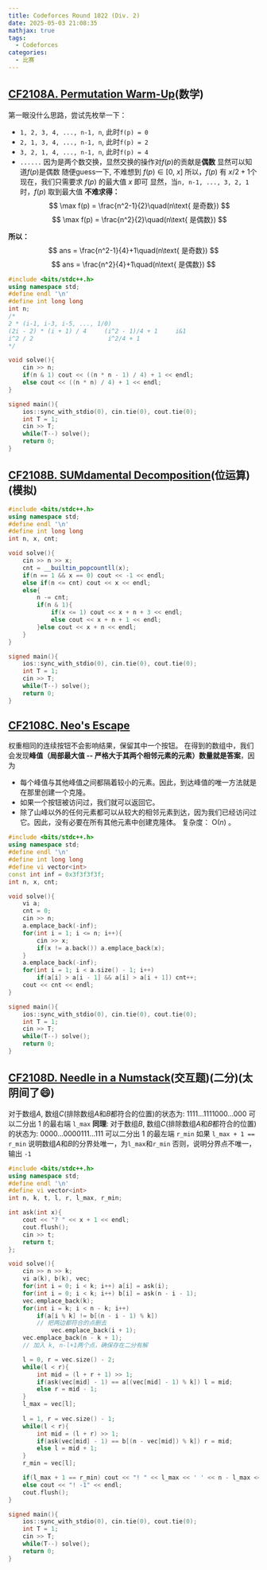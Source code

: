```yaml
---
title: Codeforces Round 1022 (Div. 2)
date: 2025-05-03 21:08:35
mathjax: true
tags:
  - Codeforces
categories:
  - 比赛
---
```


## [CF2108A. Permutation Warm-Up](https://codeforces.com/contest/2108/problem/A)(数学)
第一眼没什么思路，尝试先枚举一下：
- `1, 2, 3, 4, ..., n-1, n`, 此时`f(p) = 0`
- `2, 1, 3, 4, ..., n-1, n`, 此时`f(p) = 2`
- `3, 2, 1, 4, ..., n-1, n`, 此时`f(p) = 4`
- `......`
因为是两个数交换，显然交换的操作对$f(p)$的贡献是**偶数**
显然可以知道$f(p)$是偶数
随便guess一下, 不难想到 $f(p) \in [0, \ x]$
所以，$f(p)$ 有 $x / 2 + 1$个
现在，我们只需要求 $f(p)$ 的最大值 $x$ 即可
显然，当`n, n-1, ..., 3, 2, 1`时，$f(p)$ 取到最大值
**不难求得：**
$$
\max f(p) = \frac{n^2-1}{2}\quad(n\text{ 是奇数})
$$
$$
\max f(p) = \frac{n^2}{2}\quad(n\text{ 是偶数})
$$

**所以：**
$$
ans = \frac{n^2-1}{4}+1\quad(n\text{ 是奇数})
$$
$$
ans = \frac{n^2}{4}+1\quad(n\text{ 是偶数})
$$

```cpp
#include <bits/stdc++.h>
using namespace std;
#define endl '\n'
#define int long long
int n;
/*
2 * (i-1, i-3, i-5, ..., 1/0)
(2i - 2) * (i + 1) / 4     (i^2 - 1)/4 + 1     i&1
i^2 / 2                     i^2/4 + 1         
*/

void solve(){
    cin >> n;
    if(n & 1) cout << ((n * n - 1) / 4) + 1 << endl;
    else cout << ((n * n) / 4) + 1 << endl;
}

signed main(){
    ios::sync_with_stdio(0), cin.tie(0), cout.tie(0);
    int T = 1;
    cin >> T;
    while(T--) solve();
    return 0;
}
```

## [CF2108B. SUMdamental Decomposition](https://codeforces.com/contest/2108/problem/B)(位运算)(模拟)
```cpp
#include <bits/stdc++.h>
using namespace std;
#define endl '\n'
#define int long long
int n, x, cnt;

void solve(){
    cin >> n >> x;
    cnt = __builtin_popcountll(x);
    if(n == 1 && x == 0) cout << -1 << endl;
    else if(n <= cnt) cout << x << endl;
    else{
        n -= cnt;
        if(n & 1){
            if(x <= 1) cout << x + n + 3 << endl;
            else cout << x + n + 1 << endl;
        }else cout << x + n << endl;
    }
}

signed main(){
    ios::sync_with_stdio(0), cin.tie(0), cout.tie(0);
    int T = 1;
    cin >> T;
    while(T--) solve();
    return 0;
}
```
## [CF2108C. Neo's Escape](https://codeforces.com/contest/2108/problem/C)
权重相同的连续按钮不会影响结果，保留其中一个按钮。
在得到的数组中，我们会发现**峰值（局部最大值 -- 严格大于其两个相邻元素的元素）数量就是答案**，因为
- 每个峰值与其他峰值之间都隔着较小的元素。因此，到达峰值的唯一方法就是在那里创建一个克隆。
- 如果一个按钮被访问过，我们就可以返回它。
- 除了山峰以外的任何元素都可以从较大的相邻元素到达，因为我们已经访问过它。因此，没有必要在所有其他元素中创建克隆体。
复杂度： $\text{O}(n)$ 。
```cpp
#include <bits/stdc++.h>
using namespace std;
#define endl '\n'
#define int long long
#define vi vector<int>
const int inf = 0x3f3f3f3f;
int n, x, cnt;

void solve(){
    vi a;
    cnt = 0;
    cin >> n;
    a.emplace_back(-inf);
    for(int i = 1; i <= n; i++){
        cin >> x;
        if(x != a.back()) a.emplace_back(x);
    }
    a.emplace_back(-inf);
    for(int i = 1; i < a.size() - 1; i++)
        if(a[i] > a[i - 1] && a[i] > a[i + 1]) cnt++;
    cout << cnt << endl;
}

signed main(){
    ios::sync_with_stdio(0), cin.tie(0), cout.tie(0);
    int T = 1;
    cin >> T;
    while(T--) solve();
    return 0;
}
```
## [CF2108D. Needle in a Numstack](https://codeforces.com/contest/2108/problem/D)(交互题)(二分)(太阴间了😄)
对于数组$A$, 数组$C$(排除数组$A$和$B$都符合的位置)的状态为: 1111...1111000...000
可以二分出 1 的最右端 `l_max`
**同理**: 对于数组$B$, 数组$C$(排除数组$A$和$B$都符合的位置)的状态为: 0000...0000111...111
可以二分出 1 的最左端 `r_min`
如果 `l_max + 1 == r_min` 说明数组$A$和$B$的分界处唯一，为`l_max`和`r_min`
否则，说明分界点不唯一，输出 `-1`
```cpp
#include <bits/stdc++.h>
using namespace std;
#define endl '\n'
#define vi vector<int>
int n, k, t, l, r, l_max, r_min;

int ask(int x){
    cout << "? " << x + 1 << endl;
    cout.flush();
    cin >> t;
    return t;
};

void solve(){
    cin >> n >> k;
    vi a(k), b(k), vec;
    for(int i = 0; i < k; i++) a[i] = ask(i);
    for(int i = 0; i < k; i++) b[i] = ask(n - i - 1);
    vec.emplace_back(k);
    for(int i = k; i < n - k; i++)
        if(a[i % k] != b[(n - i - 1) % k])
        // 把两边都符合的点删去
            vec.emplace_back(i + 1);
    vec.emplace_back(n - k + 1);
    // 加入 k, n-l+1两个点，确保存在二分有解

    l = 0, r = vec.size() - 2;
    while(l < r){
        int mid = (l + r + 1) >> 1;
        if(ask(vec[mid] - 1) == a[(vec[mid] - 1) % k]) l = mid;
        else r = mid - 1;
    }
    l_max = vec[l];
    
    l = 1, r = vec.size() - 1;
    while(l < r){
        int mid = (l + r) >> 1;
        if(ask(vec[mid] - 1) == b[(n - vec[mid]) % k]) r = mid;
        else l = mid + 1;
    }
    r_min = vec[l];

    if(l_max + 1 == r_min) cout << "! " << l_max << ' ' << n - l_max << endl;
    else cout << "! -1" << endl;
    cout.flush();
}

signed main(){
    ios::sync_with_stdio(0), cin.tie(0), cout.tie(0);
    int T = 1;
    cin >> T;
    while(T--) solve();
    return 0;
}
```